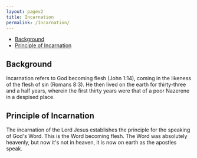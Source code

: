 ```yaml
---
layout: pagev2
title: Incarnation
permalink: /Incarnation/
---
```

- [Background](#background)
- [Principle of Incarnation](#principle-of-incarnation)

## Background

Incarnation refers to God becoming flesh (John 1:14), coming in the likeness of the flesh of sin (Romans 8:3). He then lived on the earth for thirty-three and a half years, wherein the first thirty years were that of a poor Nazerene in a despised place.

## Principle of Incarnation

The incarnation of the Lord Jesus establishes the principle for the speaking of God's Word. This is the Word becoming flesh. The Word was absolutely heavenly, but now it's not in heaven, it is now on earth as the apostles speak. 